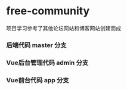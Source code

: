 # free-community
项目学习参考了其他论坛网站和博客网站创建而成

### 后端代码         master 分支
### Vue后台管理代码   admin 分支
### Vue前台代码      app 分支
